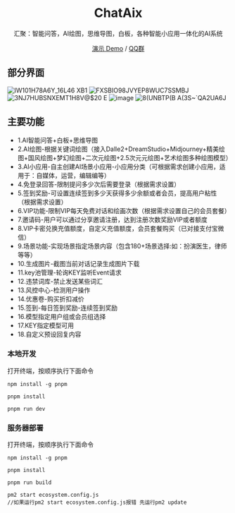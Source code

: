 <div align="center">
<h1 align="center">ChatAix</h1>

汇聚：智能问答，AI绘图，思维导图，白板，各种智能小应用一体化的AI系统

[演示 Demo](https://www.chataix.top/) / [QQ群](https://github.com/Apple-ljj/chataix/assets/21351751/fd098516-6692-4a1f-8f02-d3a307f28541)

</div>

## 部分界面
![IW101H78A6`Y_16L46 `XB1](https://github.com/Apple-ljj/chataix/assets/21351751/4adf9f5c-6f8f-455f-98c7-f94a3a6ccbe8)
![FXSBIO98JVYEP8WUC7SSMBJ](https://github.com/Apple-ljj/chataix/assets/21351751/0e1bf2ad-6ce5-4c80-89f4-3597f3f6daf8)
![3NJ7HUBSNXEMT1H8V@$20 E](https://github.com/Apple-ljj/chataix/assets/21351751/f341882b-cddd-4f42-897f-ebbfc8f679ca)
![image](https://github.com/Apple-ljj/chataix/assets/21351751/7360e50b-f40a-4caa-b363-6954a3d7a9bb)
![8(UNBTP(B A(3S~`QA2UA6J](https://github.com/Apple-ljj/chataix/assets/21351751/65600a25-cef3-4d84-8041-46480f6f034f)

## 主要功能

- 1.AI智能问答+白板+思维导图
- 2.AI绘图-根据关键词绘图（接入Dalle2+DreamStudio+Midjourney+精美绘图+国风绘图+梦幻绘图+二次元绘图+2.5次元元绘图+艺术绘图多种绘图模型）
- 3.AI小应用-自主创建AI场景小应用-小应用分类（可根据需求创建小应用，适用于：自媒体，运营，编辑编等）
- 4.免登录回答-限制提问多少次后需要登录（根据需求设置）
- 5.签到奖励-可设置连续签到多少天获得多少余额或者会员，提高用户粘性（根据需求设置）
- 6.VIP功能-限制VIP每天免费对话和绘画次数（根据需求设置自己的会员套餐）
- 7.邀请码-用户可以通过分享邀请注册，达到注册次数奖励VIP或者额度
- 8.VIP卡密兑换充值额度，自定义充值额度，会员套餐购买（已对接支付宝微信）
- 9.场景功能-实现场景指定场景内容（包含180+场景选择:如：扮演医生，律师等等）
- 10.生成图片-截图当前对话记录生成图片下载
- 11.key池管理-轮询KEY监听Event请求
- 12.违禁词库-禁止发送某些词汇
- 13.风控中心-检测用户操作
- 14.优惠卷-购买折扣减价
- 15.签到-每日签到奖励-连续签到奖励
- 16.模型指定用户组或会员组选择
- 17.KEY指定模型可用
- 18.自定义预设回复内容


### 本地开发
打开终端，按顺序执行下面命令
```
npm install -g pnpm
```
```
pnpm install
```
```
pnpm run dev
```

### 服务器部署 
打开终端，按顺序执行下面命令
```
npm install -g pnpm
```
```
pnpm install
```
```
pnpm run build
```
```
pm2 start ecosystem.config.js
//如果运行pm2 start ecosystem.config.js报错 先运行pm2 update
```






